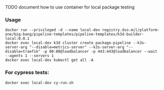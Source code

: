 TODO
document how to use container for local package testing

### Usage
```
docker run --privileged -d --name local-dev registry.dso.mil/platform-one/big-bang/pipeline-templates/pipeline-templates/k3d-builder-local:0.0.1
docker exec local-dev k3d cluster create package-pipeline --k3s-server-arg "--disable=metrics-server" --k3s-server-arg "--disable=traefik" -p 80:80@loadbalancer -p 443:443@loadbalancer --wait --agents 1 --servers 1
docker exec local-dev kubectl get all -A
```
### For cypress tests:
```
docker exec local-dev cy-run.sh
```